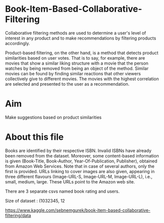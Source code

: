 # Book-Item-Based-Collaborative-Filtering

Collaborative filtering methods are used to determine a user's level of interest in any product and to make recommendations by filtering products accordingly.

Product-based filtering, on the other hand, is a method that detects product similarities based on user votes. That is to say, for example, there are movies that show a similar liking structure with a movie that the person watches by being removed from being an object of the method. Similar movies can be found by finding similar reactions that other viewers collectively give to different movies. The movies with the highest correlation are selected and presented to the user as a recommendation.

# Aim
  Make suggestions based on product similarities



# About this file
 Books are identified by their respective ISBN. Invalid ISBNs have already been removed from the dataset. Moreover, some content-based information is given (Book-Title, Book-Author, Year-Of-Publication, Publisher), obtained from Amazon Web Services. Note that in case of several authors, only the first is provided. URLs linking to cover images are also given, appearing in three different flavours (Image-URL-S, Image-URL-M, Image-URL-L), i.e., small, medium, large. These URLs point to the Amazon web site.

 There are 3 separate csvs named book rating and users.

 Size of dataset : (1032345, 12
 
 https://www.kaggle.com/sebnemgurek/book-item-based-collaborative-filtering/data 

